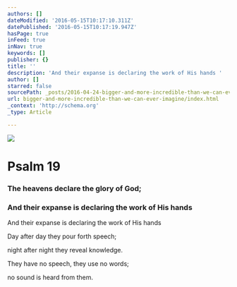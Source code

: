 ```yaml
---
authors: []
dateModified: '2016-05-15T10:17:10.311Z'
datePublished: '2016-05-15T10:17:19.947Z'
hasPage: true
inFeed: true
inNav: true
keywords: []
publisher: {}
title: ''
description: 'And their expanse is declaring the work of His hands '
author: []
starred: false
sourcePath: _posts/2016-04-24-bigger-and-more-incredible-than-we-can-ever-imagine.md
url: bigger-and-more-incredible-than-we-can-ever-imagine/index.html
_context: 'http://schema.org'
_type: Article

---
```

![](https://the-grid-user-content.s3-us-west-2.amazonaws.com/d9fe2e5c-1171-4d42-9043-553d7ed17e92.jpg)

# Psalm 19

### The heavens declare the glory of God;

### And their expanse is declaring the work of His hands

And their expanse is declaring the work of His hands 

Day after day they pour forth speech;

night after night they reveal knowledge.

They have no speech, they use no words;

no sound is heard from them.